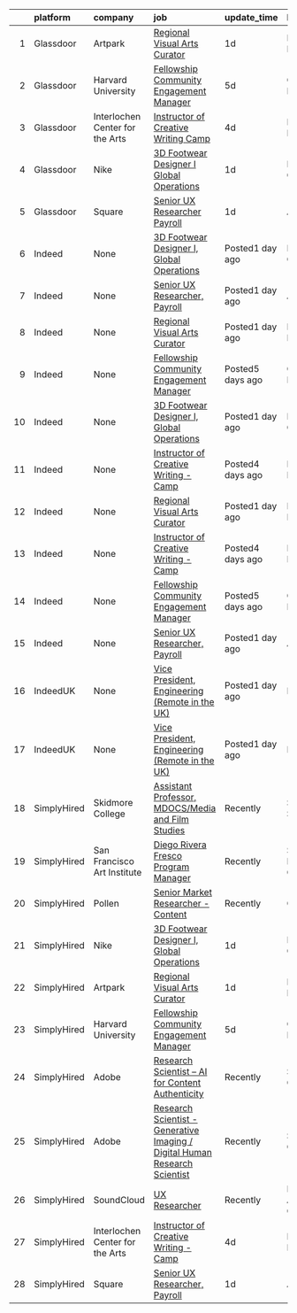 

|    | platform    | company                         | job                                                                                                                                                                                                                                                                                                        | update_time      | location              |
|---:|:------------|:--------------------------------|:-----------------------------------------------------------------------------------------------------------------------------------------------------------------------------------------------------------------------------------------------------------------------------------------------------------|:-----------------|:----------------------|
|  1 | Glassdoor   | Artpark                         | [Regional Visual Arts Curator](https://www.glassdoor.com/partner/jobListing.htm?pos=105&ao=1136043&s=58&guid=0000017e4d0d105dbaa94ed017dc6ecd&src=GD_JOB_AD&t=SR&vt=w&ea=1&cs=1_cc183407&cb=1641970209033&jobListingId=1007555205738&jrtk=3-0-1fp6gq44cu29s801-1fp6gq44r3oe9000-d356463e690ac127-)         | 1d               | Lewiston, NY          |
|  2 | Glassdoor   | Harvard University              | [Fellowship Community Engagement Manager](https://www.glassdoor.com/partner/jobListing.htm?pos=101&ao=1136043&s=58&guid=0000017e4d0d105dbaa94ed017dc6ecd&src=GD_JOB_AD&t=SR&vt=w&cs=1_1024cc7c&cb=1641970209032&jobListingId=1007548783863&jrtk=3-0-1fp6gq44cu29s801-1fp6gq44r3oe9000-de2d3f5742b64ad6-)   | 5d               | Cambridge, MA         |
|  3 | Glassdoor   | Interlochen Center for the Arts | [Instructor of Creative Writing   Camp](https://www.glassdoor.com/partner/jobListing.htm?pos=104&ao=1136043&s=58&guid=0000017e4d0d105dbaa94ed017dc6ecd&src=GD_JOB_AD&t=SR&vt=w&cs=1_95f81e8e&cb=1641970209032&jobListingId=1007551931581&jrtk=3-0-1fp6gq44cu29s801-1fp6gq44r3oe9000-ec3cabb10e15fa8b-)     | 4d               | Interlochen, MI       |
|  4 | Glassdoor   | Nike                            | [3D Footwear Designer I  Global Operations](https://www.glassdoor.com/partner/jobListing.htm?pos=102&ao=1136043&s=58&guid=0000017e4d0d105dbaa94ed017dc6ecd&src=GD_JOB_AD&t=SR&vt=w&cs=1_22654bcd&cb=1641970209032&jobListingId=1007558405414&jrtk=3-0-1fp6gq44cu29s801-1fp6gq44r3oe9000-7599713397fef12b-) | 1d               | Beaverton, OR         |
|  5 | Glassdoor   | Square                          | [Senior UX Researcher  Payroll](https://www.glassdoor.com/partner/jobListing.htm?pos=103&ao=1136043&s=58&guid=0000017e4d0d105dbaa94ed017dc6ecd&src=GD_JOB_AD&t=SR&vt=w&cs=1_1f5c607f&cb=1641970209032&jobListingId=1007558724233&jrtk=3-0-1fp6gq44cu29s801-1fp6gq44r3oe9000-76639da326d1e8ea-)             | 1d               | Atlanta, GA           |
|  6 | Indeed      | None                            | [3D Footwear Designer I, Global Operations](https://www.indeed.com/rc/clk?jk=7599713397fef12b&fccid=2c62e4de04b8f952&vjs=3)                                                                                                                                                                                | Posted1 day ago  | Beaverton, OR         |
|  7 | Indeed      | None                            | [Senior UX Researcher, Payroll](https://www.indeed.com/rc/clk?jk=76639da326d1e8ea&fccid=08bfce1064449178&vjs=3)                                                                                                                                                                                            | Posted1 day ago  | Atlanta, GA           |
|  8 | Indeed      | None                            | [Regional Visual Arts Curator](https://www.indeed.com/company/Artpark/jobs/Regional-Visual-Arts-Curator-d356463e690ac127?fccid=6976e9e5afa3c200&vjs=3)                                                                                                                                                     | Posted1 day ago  | Lewiston, NY 14092    |
|  9 | Indeed      | None                            | [Fellowship Community Engagement Manager](https://www.indeed.com/rc/clk?jk=de2d3f5742b64ad6&fccid=5507a64404691526&vjs=3)                                                                                                                                                                                  | Posted5 days ago | Cambridge, MA         |
| 10 | Indeed      | None                            | [3D Footwear Designer I, Global Operations](https://www.indeed.com/rc/clk?jk=7599713397fef12b&fccid=2c62e4de04b8f952&vjs=3)                                                                                                                                                                                | Posted1 day ago  | Beaverton, OR         |
| 11 | Indeed      | None                            | [Instructor of Creative Writing - Camp](https://www.indeed.com/company/Interlochen-Center-for-the-Arts/jobs/Instructor-Creative-Writing-ec3cabb10e15fa8b?fccid=2e046480f9159acc&vjs=3)                                                                                                                     | Posted4 days ago | Interlochen, MI 49643 |
| 12 | Indeed      | None                            | [Regional Visual Arts Curator](https://www.indeed.com/company/Artpark/jobs/Regional-Visual-Arts-Curator-d356463e690ac127?fccid=6976e9e5afa3c200&vjs=3)                                                                                                                                                     | Posted1 day ago  | Lewiston, NY 14092    |
| 13 | Indeed      | None                            | [Instructor of Creative Writing - Camp](https://www.indeed.com/company/Interlochen-Center-for-the-Arts/jobs/Instructor-Creative-Writing-ec3cabb10e15fa8b?fccid=2e046480f9159acc&vjs=3)                                                                                                                     | Posted4 days ago | Interlochen, MI 49643 |
| 14 | Indeed      | None                            | [Fellowship Community Engagement Manager](https://www.indeed.com/rc/clk?jk=de2d3f5742b64ad6&fccid=5507a64404691526&vjs=3)                                                                                                                                                                                  | Posted5 days ago | Cambridge, MA         |
| 15 | Indeed      | None                            | [Senior UX Researcher, Payroll](https://www.indeed.com/rc/clk?jk=76639da326d1e8ea&fccid=08bfce1064449178&vjs=3)                                                                                                                                                                                            | Posted1 day ago  | Atlanta, GA           |
| 16 | IndeedUK    | None                            | [Vice President, Engineering (Remote in the UK)](https://uk.indeed.com/rc/clk?jk=773da11f298afee3&fccid=e64662cc8495221b&vjs=3)                                                                                                                                                                            | Posted1 day ago  | Ely•Remote            |
| 17 | IndeedUK    | None                            | [Vice President, Engineering (Remote in the UK)](https://uk.indeed.com/rc/clk?jk=773da11f298afee3&fccid=e64662cc8495221b&vjs=3)                                                                                                                                                                            | Posted1 day ago  | Ely•Remote            |
| 18 | SimplyHired | Skidmore College                | [Assistant Professor, MDOCS/Media and Film Studies](https://www.simplyhired.com/job/ESNKdKeqtA1A8yKTWc8tgovxGTzU98pX0LDfjtRjM4wNStnQwo_42A?q=generative+artist)                                                                                                                                            | Recently         | Saratoga Springs, NY  |
| 19 | SimplyHired | San Francisco Art Institute     | [Diego Rivera Fresco Program Manager](https://www.simplyhired.com/job/FRXFs2rMZkxIsnt0tA2mF19L4i9eRVIdyDsGVvnfcDbvY68dUkdgyg?q=generative+artist)                                                                                                                                                          | Recently         | San Francisco, CA     |
| 20 | SimplyHired | Pollen                          | [Senior Market Researcher - Content](https://www.simplyhired.com/job/5VNAxY0k7_fXd5OLjBa4nn7FcYcpKrgYGnOx7ZKJ7FI6zOgvqNUnoA?q=generative+artist)                                                                                                                                                           | Recently         | California            |
| 21 | SimplyHired | Nike                            | [3D Footwear Designer I, Global Operations](https://www.simplyhired.com/job/okitkprA_Ls9sqiXOwuBK3Uu0Uzaky-Tzs6ijJ2mQRQQTKa7QPYnpw?q=generative+artist)                                                                                                                                                    | 1d               | Beaverton, OR         |
| 22 | SimplyHired | Artpark                         | [Regional Visual Arts Curator](https://www.simplyhired.com/job/MWJqAWppGgXvynvbFDAF23NQYUi3_EJ-mdbakUcWtKs09gFX2QGdPw?q=generative+artist)                                                                                                                                                                 | 1d               | Lewiston, NY          |
| 23 | SimplyHired | Harvard University              | [Fellowship Community Engagement Manager](https://www.simplyhired.com/job/jVBUXVdUmKwEEKqe8F3msi4sPPvH5lrBAM6VSA0f-Jt91iIqJq6WdA?q=generative+artist)                                                                                                                                                      | 5d               | Cambridge, MA         |
| 24 | SimplyHired | Adobe                           | [Research Scientist – AI for Content Authenticity](https://www.simplyhired.com/job/PVrvvmYD5BxfEapf1kF5s60lNOV-gpnVgTExvxDnkBf3t0boKYROeg?q=generative+artist)                                                                                                                                             | Recently         | San Jose, CA          |
| 25 | SimplyHired | Adobe                           | [Research Scientist -Generative Imaging / Digital Human Research Scientist](https://www.simplyhired.com/job/K9dVYd4hVR4R_aIzORf_Fv24zmpe0OjAmOEdIxIOT9VP3iOf8G2nTA?q=generative+artist)                                                                                                                    | Recently         | San Jose, CA          |
| 26 | SimplyHired | SoundCloud                      | [UX Researcher](https://www.simplyhired.com/job/DqZjxGPIEEHWLD-6gDSWu4Ty-qIc8-mWiANI58NQRaPe3gId8nmrsw?q=generative+artist)                                                                                                                                                                                | Recently         | Los Angeles, CA       |
| 27 | SimplyHired | Interlochen Center for the Arts | [Instructor of Creative Writing - Camp](https://www.simplyhired.com/job/5ZSsqVTqwM6vcDPSc9zgAZsYwCExs0vOFlU1rMGueKXQoUb3KczPoQ?q=generative+artist)                                                                                                                                                        | 4d               | Interlochen, MI       |
| 28 | SimplyHired | Square                          | [Senior UX Researcher, Payroll](https://www.simplyhired.com/job/WC9MVdsR1ZVp8XpS2sCew4FscIVUnLXZcc7lK-7xgmI1SoDiQ4RRPg?q=generative+artist)                                                                                                                                                                | 1d               | Atlanta, GA           |